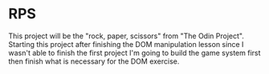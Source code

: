 # RPS
This project will be the "rock, paper, scissors" from "The Odin Project". Starting this project after finishing the 
DOM manipulation lesson since I wasn't able to finish the first project I'm going to build the game system first 
then finish what is necessary for the DOM exercise.
